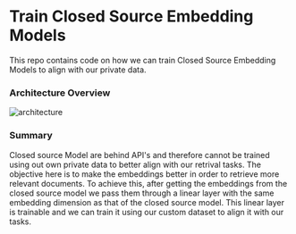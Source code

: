 # Train Closed Source Embedding Models
This repo contains code on how we can train Closed Source Embedding Models to align with our private data.

### Architecture Overview
![architecture](https://github.com/user-attachments/assets/85373099-f400-438b-99ee-eeb00657884d)

### Summary
Closed source Model are behind API's and therefore cannot be trained using out own private data to better align with our retrival tasks. The objective here is to make the embeddings better in order to retrieve more relevant documents. To achieve this, after getting the embeddings from the closed source model we pass them through a linear layer with the same embedding dimension as that of the closed source model. This linear layer is trainable and we can train it using our custom dataset to align it with our tasks.
